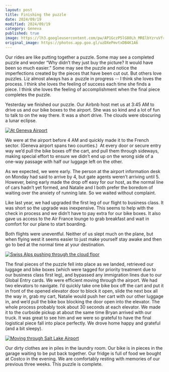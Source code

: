 ```yaml
---
layout: post
title: Finishing the puzzle
date: 2024/09/19
modified: 2024/09/19
category: Geneva
published: true
image: https://lh3.googleusercontent.com/pw/AP1GczP5lG80Lh_MRElbYzruVfrK2dQ2iMkUPYz20BW3yEMxhawukzkU3SF1wmvehWSW9uKc3mWFLDIizsVboNA9mgwT11pDB63UDh7MjvvqrhExwRBNw9bn=s0-no
original_image: https://photos.app.goo.gl/uzDXePmvtxDB4K1A6
---
```


Our rides are like putting together a puzzle. Some may see a completed puzzle and wonder “Why didn’t they just buy the picture? It would have been so much easier.” Some may see the puzzle and notice the imperfections created by the pieces that have been cut out. But others love puzzles. Liz almost always has a  puzzle in progress -- I think she loves the process. I think she loves the feeling of success each time she finds a piece. I think she loves the feeling of accomplishment when the final piece completes the puzzle.

Yesterday we finished our puzzle. Our Airbnb host met us at 3:45 AM to drive us and our bike boxes to the airport. She was so kind and a lot of fun to talk to on the way there. It was a short drive. The clouds were obscuring a lunar eclipse.

[![At Geneva Airport ](https://lh3.googleusercontent.com/pw/AP1GczNmma0Iwamz2Yuei8nqKIX-LtAmBMWBJagfnuAxIpUFhyTDCQoExqJlUeHyEsxtZLPqRKmeyWOmLEIpEOHmkF0po8Ql_GrsDCn4lBX8eCZjv5bYjOOi=s0-no)](https://photos.app.goo.gl/UeADXUNApTXdHxGZ7)


We were at the airport before 4 AM and quickly made it to the French sector. (Geneva airport spans two counties.)  At every door or secure entry way we’d pull the bike boxes off the cart, and pull them through sideways, making special effort to ensure we didn’t end up on the wrong side of a one-way passage with half our luggage left on the other. 

As we expected, we were early. The person at the airport information desk on Monday had said to arrive by 4, but gate agents weren’t arriving until 5. However, being early made the drop off easy for our host, as the normal line of cars hadn’t yet formed, and Natalie and I both prefer the boredom of waiting over the anxiety of running late. So we waited without complaint.

Like last year, we had upgraded the first leg of our flight to business class. It was short so the upgrade was inexpensive. This seems to help with the check in process and we didn’t have to pay extra for our bike boxes. It also gave us access to the Air France lounge to grab breakfast and wait in comfort for our plane to start boarding. 

Both flights were uneventful. Neither of us slept much on the plane, but when flying west it seems easier to just make yourself stay awake and then go to bed at the normal time at your destination.

[![Swiss Alps pushing through the cloud floor ](https://lh3.googleusercontent.com/pw/AP1GczOI03i4ljJN2rXM2xni9NqGk9xm6cT4TZ0HpjQ08SrJcoAnu4GIfFRCWbirtEL1xpzd92hg5VfiKPr9Rds8VsvUcmRKX5LulOUnFC92ogcsn7xM6q0_=s0-no)](https://photos.app.goo.gl/ZFaJZXvDbzYkLDeE9)


The final pieces of the puzzle fell into place as we landed, retrieved our luggage and bike boxes (which were tagged for priority treatment due to our business class first leg), and bypassed any immigration lines due to our Global Entry cards. We were efficient moving through the airport. We had two elevators to navigate. I’d quickly take one bike box off the cart and put it in front of the opened elevator door to block it open, slide the next box all the way in, grab my cart, Natalie would push her cart with our other luggage in, and we’d pull the bike box blocking the door open into the elevator. The whole process probably took about 30 seconds at each elevator. We made it to the curbside pickup at about the same time Bryan arrived with our truck. It was great to see him and we were so grateful to have the final logistical piece fall into place perfectly. We drove home happy and grateful (and a bit sleepy).


[![Moving through Salt Lake Airport ](https://lh3.googleusercontent.com/pw/AP1GczNP4KzxwAieZMusyo4C81iyHLot32LWD8cCb39IzC9hAM8ZhD0YghzbzPdIYTqD5QscPpXR9jvyoE1MCWNrJyXXhwpG0-hk2JIVd_XNgTGcUeajAbRi=s0-no)](https://photos.app.goo.gl/zeRZWtixCmH5Dp2Q9)

Our dirty clothes are in piles in the laundry room. Our bike is in pieces in the garage waiting to be put back together. Our fridge is full of food we bought at Costco in the evening. We are comfortably resting with memories of our previous three weeks. This puzzle is complete.




